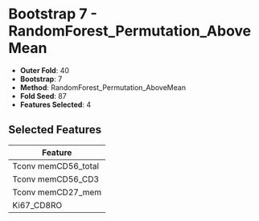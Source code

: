 # Bootstrap 7 - RandomForest_Permutation_AboveMean

- **Outer Fold**: 40
- **Bootstrap**: 7
- **Method**: RandomForest_Permutation_AboveMean
- **Fold Seed**: 87
- **Features Selected**: 4

## Selected Features

| Feature |
|---------|
| Tconv memCD56_total |
| Tconv memCD56_CD3 |
| Tconv memCD27_mem |
| Ki67_CD8RO |
